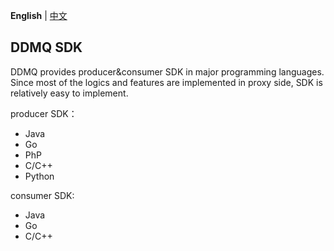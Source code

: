 **English** | [中文](./README_CN.md)
## DDMQ SDK ##
DDMQ provides producer&consumer SDK in major programming languages. Since most of the logics and features are implemented in proxy side, SDK is relatively easy to implement.

producer SDK：

* Java
* Go
* PhP
* C/C++ 
* Python

consumer SDK:

* Java
* Go
* C/C++

